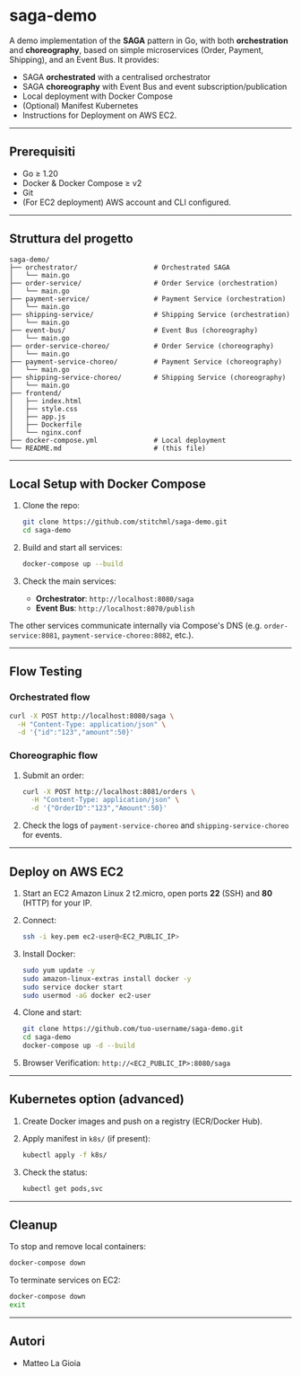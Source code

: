 # saga-demo

A demo implementation of the **SAGA** pattern in Go, with both **orchestration** and **choreography**, based on simple microservices (Order, Payment, Shipping), and an Event Bus. It provides:

- SAGA **orchestrated** with a centralised orchestrator
- SAGA **choreography** with Event Bus and event subscription/publication
- Local deployment with Docker Compose
- (Optional) Manifest Kubernetes
- Instructions for Deployment on AWS EC2.

---

## Prerequisiti

- Go ≥ 1.20
- Docker & Docker Compose ≥ v2
- Git
- (For EC2 deployment) AWS account and CLI configured.

---

## Struttura del progetto

```
saga-demo/
├── orchestrator/                   # Orchestrated SAGA
│   └── main.go
├── order-service/                  # Order Service (orchestration)
│   └── main.go
├── payment-service/                # Payment Service (orchestration)
│   └── main.go
├── shipping-service/               # Shipping Service (orchestration)
│   └── main.go
├── event-bus/                      # Event Bus (choreography)
│   └── main.go
├── order-service-choreo/           # Order Service (choreography)
│   └── main.go
├── payment-service-choreo/         # Payment Service (choreography)
│   └── main.go
├── shipping-service-choreo/        # Shipping Service (choreography)
│   └── main.go
├── frontend/
│   ├── index.html
│   ├── style.css
│   ├── app.js
│   ├── Dockerfile
│   └── nginx.conf
├── docker-compose.yml              # Local deployment
└── README.md                       # (this file)
```

---

## Local Setup with Docker Compose

1. Clone the repo:
   ```bash
   git clone https://github.com/stitchml/saga-demo.git
   cd saga-demo
   ```

2. Build and start all services:

   ```bash
   docker-compose up --build
   ````
3. Check the main services:

    * **Orchestrator**: `http://localhost:8080/saga`
    * **Event Bus**: `http://localhost:8070/publish`

The other services communicate internally via Compose's DNS (e.g. `order-service:8081`, `payment-service-choreo:8082`, etc.).

---

## Flow Testing

### Orchestrated flow

```bash
curl -X POST http://localhost:8080/saga \
  -H "Content-Type: application/json" \
  -d '{"id":"123","amount":50}'
```

### Choreographic flow

1. Submit an order:

   ```bash
   curl -X POST http://localhost:8081/orders \
     -H "Content-Type: application/json" \
     -d '{"OrderID":"123","Amount":50}'
   ```
2. Check the logs of `payment-service-choreo` and `shipping-service-choreo` for events.

---

## Deploy on AWS EC2

1. Start an EC2 Amazon Linux 2 t2.micro, open ports **22** (SSH) and **80** (HTTP) for your IP.
2. Connect:

   ```bash
   ssh -i key.pem ec2-user@<EC2_PUBLIC_IP>
   ```
3. Install Docker:

   ```bash
   sudo yum update -y
   sudo amazon-linux-extras install docker -y
   sudo service docker start
   sudo usermod -aG docker ec2-user
   ```
4. Clone and start:

   ```bash
   git clone https://github.com/tuo-username/saga-demo.git
   cd saga-demo
   docker-compose up -d --build
   ```
5. Browser Verification: `http://<EC2_PUBLIC_IP>:8080/saga`

---

## Kubernetes option (advanced)

1. Create Docker images and push on a registry (ECR/Docker Hub).
2. Apply manifest in `k8s/` (if present):

   ```bash
   kubectl apply -f k8s/
   ```
3. Check the status:

   ```bash
   kubectl get pods,svc
   ```

---

## Cleanup

To stop and remove local containers:

```bash
docker-compose down
```

To terminate services on EC2:

```bash
docker-compose down
exit
```

---

## Autori

* Matteo La Gioia